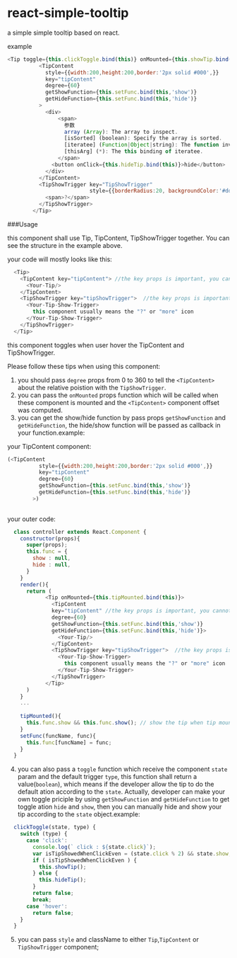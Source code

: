 # react-simple-tooltip
a simple simple tooltip based on react.

example

```javascript
<Tip toggle={this.clickToggle.bind(this)} onMounted={this.showTip.bind(this)}>
          <TipContent
            style={{width:200,height:200,border:'2px solid #000',}}
            key="tipContent"
            degree={60}
            getShowFunction={this.setFunc.bind(this,'show')}
            getHideFunction={this.setFunc.bind(this,'hide')}
          >
            <div>
                <span>
                  参数
                  array (Array): The array to inspect.
                  [isSorted] (boolean): Specify the array is sorted.
                  [iteratee] (Function|Object|string): The function invoked per iteration.
                  [thisArg] (*): The this binding of iteratee.
                </span>
              <button onClick={this.hideTip.bind(this)}>hide</button>
            </div>
          </TipContent>
          <TipShowTrigger key="TipShowTrigger"
                          style={{borderRadius:20, backgroundColor:'#ddd', overflow:'hidden', width:25, height:25,lineHeight:'25px',textAlign:'center',fontSize: 14,cursor:'pointer',marginLeft:100,top:100}}>
            <span>?</span>
          </TipShowTrigger>
        </Tip>
```

###Usage

  this component shall use Tip, TipContent, TipShowTrigger together. You can see the structure in the example above.
  
  your code will mostly looks like this:
  
  ```javascript
    <Tip>
      <TipContent key="tipContent"> //the key props is important, you cannot remove that~
        <Your-Tip/> 
      </TipContent>
      <TipShowTrigger key="tipShowTrigger">  //the key props is important, you cannot remove that~ 
        <Your-Tip-Show-Trigger>
          this component usually means the "?" or "more" icon
        </Your-Tip-Show-Trigger>
      </TipShowTrigger>
    </Tip>  
  ```
  
  this component toggles when user hover the TipContent and TipShowTrigger.
  
  
  Please follow these tips when using this component:
  1. you should pass `degree` props from 0 to 360 to tell the `<TipContent>` about the relative poistion with the `TipShowTrigger`. 
  2. you can pass the `onMounted` props function which will be called when these component is mounted and the `<TipContent>` component offset was computed.
  3. you can get the show/hide function by pass props `getShowFunction` and `getHideFunction`, the hide/show function will be passed as callback in your function.example:
  
  your TipContent component:
  ``` javascript
  (<TipContent
            style={{width:200,height:200,border:'2px solid #000',}}
            key="tipContent"
            degree={60}
            getShowFunction={this.setFunc.bind(this,'show')}
            getHideFunction={this.setFunc.bind(this,'hide')}
          >)
          
  ```
  your outer code:
  ``` javascript
    class controller extends React.Component {
      constructor(props){
        super(props);
        this.func = {
          show : null,
          hide : null,
        }
      }
      render(){
        return (
              <Tip onMounted={this.tipMounted.bind(this)}>
                <TipContent 
                key="tipContent" //the key props is important, you cannot remove that~
                degree={60}
                getShowFunction={this.setFunc.bind(this,'show')}
                getHideFunction={this.setFunc.bind(this,'hide')}> 
                  <Your-Tip/> 
                </TipContent>
                <TipShowTrigger key="tipShowTrigger">  //the key props is important, you cannot remove that~ 
                  <Your-Tip-Show-Trigger>
                    this component usually means the "?" or "more" icon
                  </Your-Tip-Show-Trigger>
                </TipShowTrigger>
              </Tip>
        )
      }
      ...
      
      tipMounted(){
        this.func.show && this.func.show(); // show the tip when tip mounted.
      }
      setFunc(funcName, func){
        this.func[funcName] = func;
      }
    }
  ```
  
4. you can also pass a `toggle` function which receive the component `state` param and the default trigger `type`, this function shall return a value(`boolean`), which means if the developer allow the tip to do the default ation according to the `state`.  Actually, developer can make your own toggle priciple by using `getShowFunction` and `getHideFunction` to get toggle ation `hide` and `show`, then you can manually hide and show your tip according to the `state` object.example:

``` javascript
  clickToggle(state, type) {
    switch (type) {
      case 'click':
        console.log(` click : ${state.click}`);
        var isTipShowedWhenClickEven = (state.click % 2) && state.show;
        if ( isTipShowedWhenClickEven ) {
          this.showTip();
        } else {
          this.hideTip();
        }
        return false;
        break;
      case 'hover':
        return false;
    }
  }
```

5. you can pass `style` and className to either `Tip`,`TipContent` or `TipShowTrigger` component;   
  
